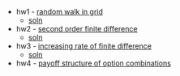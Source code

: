 - hw1 - [random walk in grid](src/20grid_random_walk_01.ipynb) 
    - [soln](src/20grid_random_walk_01_soln.ipynb)
- hw2 - [second order finite difference](src/20fd2.ipynb)
    - [soln](src/20fd2_soln.ipynb)
- hw3 - [increasing rate of finite difference](src/20fd_ex.pdf)
    - [soln](src/20fd_ex_soln.pdf)
- hw4 - [payoff structure of option combinations](src/20option_combinations.ipynb)


    
    
